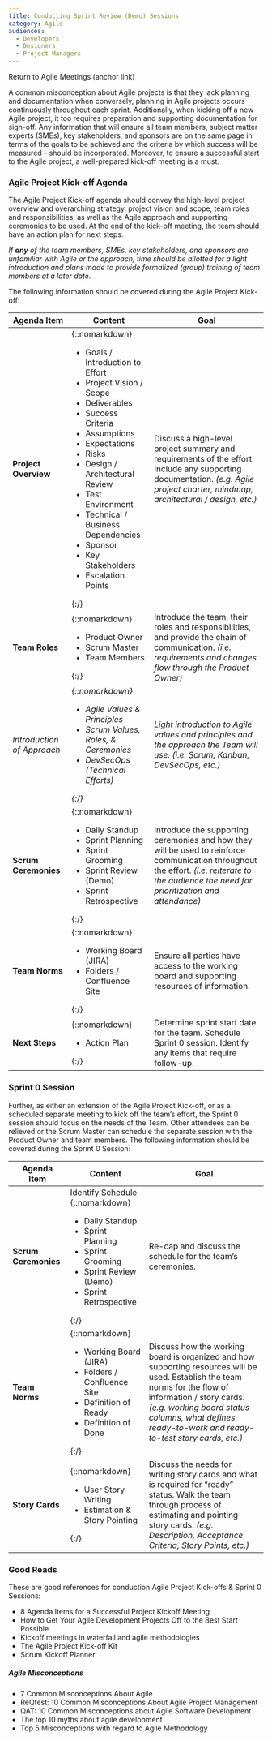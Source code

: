 ```yaml
---
title: Conducting Sprint Review (Demo) Sessions
category: Agile
audiences:
  - Developers
  - Designers
  - Project Managers
---
```


<style>
  table {
    width: 100%;
    table-layout: fixed;
  }
</style>

Return to Agile Meetings (anchor link)

A common misconception about Agile projects is that they lack planning and documentation when conversely, planning in Agile projects occurs continuously throughout each sprint. Additionally, when kicking off a new Agile project, it too requires preparation and supporting documentation for sign-off. Any information that will ensure all team members, subject matter experts (SMEs), key stakeholders, and sponsors are on the same page in terms of the goals to be achieved and the criteria by which success will be measured - should be incorporated. Moreover, to ensure a successful start to the Agile project, a well-prepared kick-off meeting is a must.

### Agile Project Kick-off Agenda
The Agile Project Kick-off agenda should convey the high-level project overview and overarching strategy, project vision and scope, team roles and responsibilities, as well as the Agile approach and supporting ceremonies to be used. At the end of the kick-off meeting, the team should have an action plan for next steps.

_If **any** of the team members, SMEs, key stakeholders, and sponsors are unfamiliar with Agile or the approach, time should be allotted for a light introduction and plans made to provide formalized (group) training of team members at a later date._

The following information should be covered during the Agile Project Kick-off:

| **Agenda Item** | **Content** | **Goal** |
|---------------|---------------|---------------|
| **Project Overview** | {::nomarkdown}<ul><li> Goals / Introduction to Effort </li> <li> Project Vision / Scope </li> <li> Deliverables </li> <li> Success Criteria </li> <li> Assumptions </li> <li> Expectations </li> <li> Risks </li> <li> Design / Architectural Review </li> <li> Test Environment </li> <li> Technical / Business Dependencies </li> <li> Sponsor </li> <li> Key Stakeholders </li> <li> Escalation Points </li></ul>{:/} | Discuss a high-level project summary and requirements of the effort. Include any supporting documentation. *(e.g. Agile project charter, mindmap, architectural / design, etc.)*
| **Team Roles** | {::nomarkdown}<ul><li> Product Owner </li> <li> Scrum Master </li> <li> Team Members </li></ul>{:/} | Introduce the team, their roles and responsibilities, and provide the chain of communication. *(i.e. requirements and changes flow through the Product Owner)*
| *Introduction of Approach* | *{::nomarkdown}<ul><li> Agile Values & Principles </li> <li> Scrum Values, Roles, & Ceremonies </li> <li> DevSecOps (Technical Efforts) </li></ul>{:/}* | *Light introduction to Agile values and principles and the approach the Team will use. (i.e. Scrum, Kanban, DevSecOps, etc.)*
| **Scrum Ceremonies** | {::nomarkdown}<ul><li> Daily Standup </li> <li> Sprint Planning </li> <li> Sprint Grooming </li> <li> Sprint Review (Demo) </li> <li> Sprint Retrospective </li></ul>{:/} | Introduce the supporting ceremonies and how they will be used to reinforce communication throughout the effort. *(i.e. reiterate to the audience the need for prioritization and attendance)*
| **Team Norms** | {::nomarkdown}<ul><li> Working Board (JIRA) </li> <li> Folders / Confluence Site </li></ul>{:/} | Ensure all parties have access to the working board and supporting resources of information.
| **Next Steps** | {::nomarkdown}<ul><li> Action Plan </li></ul>{:/} | Determine sprint start date for the team. Schedule Sprint 0 session. Identify any items that require follow-up.

### Sprint 0 Session
Further, as either an extension of the Agile Project Kick-off, or as a scheduled separate meeting to kick off the team’s effort, the Sprint 0 session should focus on the needs of the Team. Other attendees can be relieved or the Scrum Master can schedule the separate session with the Product Owner and team members. The following information should be covered during the Sprint 0 Session:

| **Agenda Item** | **Content** | **Goal** |
|---------------|---------------|---------------|
| **Scrum Ceremonies** | Identify Schedule  {::nomarkdown}<ul><li> Daily Standup </li> <li> Sprint Planning </li> <li> Sprint Grooming </li> <li> Sprint Review (Demo) </li> <li> Sprint Retrospective </li></ul>{:/} | Re-cap and discuss the schedule for the team’s ceremonies.
| **Team Norms** | {::nomarkdown}<ul><li> Working Board (JIRA) </li> <li> Folders / Confluence Site </li> <li> Definition of Ready </li> <li> Definition of Done </li></ul>{:/} | Discuss how the working board is organized and how supporting resources will be used. Establish the team norms for the flow of information / story cards. *(e.g. working board status columns, what defines ready-to-work and ready-to-test story cards, etc.)*
| **Story Cards** | {::nomarkdown}<ul><li> User Story Writing </li> <li> Estimation & Story Pointing </li></ul>{:/} | Discuss the needs for writing story cards and what is required for “ready” status. Walk the team through process of estimating and pointing story cards. *(e.g. Description, Acceptance Criteria, Story Points, etc.)*

### Good Reads
These are good references for conduction Agile Project Kick-offs & Sprint 0 Sessions:
* 8 Agenda Items for a Successful Project Kickoff Meeting
* How to Get Your Agile Development Projects Off to the Best Start Possible
* Kickoff meetings in waterfall and agile methodologies
* The Agile Project Kick-off Kit
* Scrum Kickoff Planner

##### Agile Misconceptions
* 7 Common Misconceptions About Agile
* ReQtest: 10 Common Misconceptions About Agile Project Management
* QAT: 10 Common Misconceptions about Agile Software Development
* The top 10 myths about agile development
* Top 5 Misconceptions with regard to Agile Methodology
